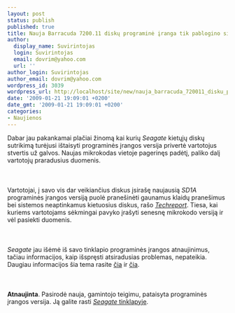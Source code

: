 ```yaml
---
layout: post
status: publish
published: true
title: Nauja Barracuda 7200.11 diskų programinė įranga tik pablogino situaciją (Atnaujinta)
author:
  display_name: Suvirintojas
  login: Suvirintojas
  email: dovrim@yahoo.com
  url: ''
author_login: Suvirintojas
author_email: dovrim@yahoo.com
wordpress_id: 3039
wordpress_url: http://localhost/site/new/nauja_barracuda_720011_disku_programine_iranga_tik_pablogino_situacija_atnaujinta/
date: '2009-01-21 19:09:01 +0200'
date_gmt: '2009-01-21 19:09:01 +0200'
categories:
- Naujienos
---
```

<p>Dabar jau pakankamai plačiai žinomą kai kurių <i>Seagate</i> kietųjų diskų sutrikimą turėjusi ištaisyti programinės įrangos versija privertė vartotojus stvertis už galvos. Naujas mikrokodas vietoje pagerinęs padėtį, paliko dalį vartotojų praradusius duomenis.<br />
<br><br />
<br>Vartotojai, į savo vis dar veikiančius diskus įsirašę naujausią <i>SD1A</i> programinės įrangos versiją puolė pranešinėti gaunamus klaidų pranešimus bei sistemos neaptinkamus kietuosius diskus, rašo <a class="ns" href="http://www.techreport.com/discussions.x/16262"><i>Techreport</i></a>. Tiesa, kai kuriems vartotojams sėkmingai pavyko įrašyti senesnę mikrokodo versiją ir vėl pasiekti duomenis.<br />
<br><br />
<br><i>Seagate</i> jau išėmė iš savo tinklapio programinės įrangos atnaujinimus, tačiau informacijos, kaip išspręsti atsiradusias problemas, nepateikia. Daugiau informacijos šia tema rasite <a class="ns" href="http://www.technews.lt/index.php?id=Kas&amp;Id=3027">čia</a> ir <a class="ns" href="http://www.technews.lt/index.php?id=Kas&amp;Id=3042">čia</a>.<br />
<br><br />
<br><b>Atnaujinta</b>. Pasirodė nauja, gamintojo teigimu, pataisyta programinės įrangos versija. Ją galite rasti <a class="ns" href="http://seagate.custkb.com/seagate/crm/selfservice/search.jsp?DocId=207951&amp;Hilite"><i>Seagate</i> tinklapyje</a>.<br />
<br><br />
<br><br />
<br></p>
